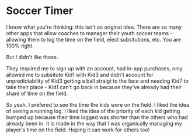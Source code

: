# Soccer Timer

I know what you're thinking: this isn't an original idea. There are so many other apps that allow coaches to manager their youth soccer teams - allowing them to log the time on the field, elect subsitutions, etc.
You are 100% right.

But I didn't like those.

They required me to sign up with an account, had in-app purchases, only allowed me to subsitute Kid1 with Kid3 and didn't account for unpredictability of Kid3 getting a ball straigt to the face and needing Kid7 to take their place - Kid1 can't go back in because they've already had their share of time on the field.

So yeah. I prefered to see the time the kids were on the field. I liked the idea of seeing a running log. I liked the idea of the priority of each kid getting bumped up because their time logged was shorter than the others who had already been in. It is made in the way that I was organically managing my player's time on the field. Hoping it can work for others too!
